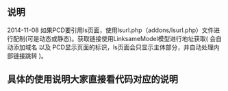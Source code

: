 ## 说明

2014-11-08 如果PCD要引用ls页面，使用lsurl.php（addons/lsurl.php）文件进行配制(可是动态或静态)。获取链接使用LinksameModel模型进行地址获取( 会自动添加域名 以及 PCD显示页面的标识，ls页面会只显示主体部分，并自动处理内部链接跳转 )。

## 具体的使用说明大家直接看代码对应的说明